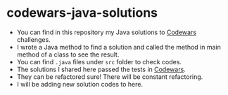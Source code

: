 # codewars-java-solutions

- You can find in this repository my Java solutions to [Codewars](https://www.codewars.com/dashboard) challenges.
- I wrote a Java method to find a solution and called the method in main method of a class to see the result.
- You can find `.java` files under `src` folder to check codes.
- The solutions I shared here passed the tests in [Codewars](https://www.codewars.com/dashboard).
- They can be refactored sure! There will be constant refactoring.
- I will be adding new solution codes to here.

